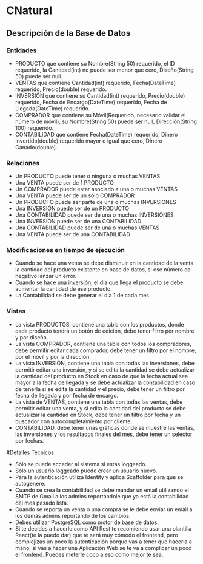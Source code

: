# CNatural

## Descripción de la Base de Datos
### Entidades
* PRODUCTO que contiene su Nombre(String 50) requerido, el ID requerido, la Cantidad(int) no puede ser menor que cero, Diseño(String 50) puede ser null.
* VENTAS que contiene Cantidad(int) requerido, Fecha(DateTime) requerido, Precio(double) requerido.
* INVERSIÓN que contiene su Cantidad(int) requerido, Precio(double) requerido, Fecha de Encargo(DateTime) requerido, Fecha de Llegada(DateTime) requerido.
* COMPRADOR que contiene su Móvil(Requerido, necesario validar el número de móvil), su Nombre(String 50) puede ser null, Dirección(String 100) requerido.
* CONTABILIDAD que contiene Fecha(DateTime) requerido, Dinero Invertido(double) requerido mayor o igual que cero, Dinero Ganado(double).

### Relaciones
* Un PRODUCTO puede tener o ninguna o muchas VENTAS
* Una VENTA puede ser de 1 PRODUCTO
* Un COMPRADOR puede estar asociado a una o muchas VENTAS
* Una VENTA puede ser de un sólo COMPRADOR
* Un PRODUCTO puede ser parte de una o muchas INVERSIONES
* Una INVERSIÓN puede ser de un PRODUCTO
* Una CONTABILIDAD puede ser de una o muchas INVERSIONES
* Una INVERSIÓN puede ser de una CONTABILIDAD
* Una CONTABILIDAD puede ser de una o muchas VENTAS
* Una VENTA puede ser de una CONTABILIDAD

### Modificaciones en tiempo de ejecución
* Cuando se hace una venta se debe disminuir en la cantidad de la venta la cantidad del producto existente en base de datos, si ese número da negativo lanzar un error.
* Cuando se hace una inversión, el día que llega el producto se debe aumentar la cantidad de ese producto.
* La Contabilidad se debe generar el día 1 de cada mes

### Vistas
* La vista PRODUCTOS, contiene una tabla con los productos, donde cada producto tendrá un botón de edición, debe tener filtro por nombre y por diseño.
* La vista COMPRADOR, contiene una tabla con todos los compradores, debe permitir editar cada comprador, debe tener un filtro por el nombre, por el móvil y por la dirección.
* La vista INVERSIÓN, contiene una tabla con todas las inversiones, debe permitir editar una inversión, y si se edita la cantidad se debe actualizar la cantidad del producto en Stock en caso de que la fecha actual sea mayor a la fecha de llegada y se debe actualizar la contabilidad en caso de tenerla si se edita la cantidad y el precio, debe tener un filtro por fecha de llegada y por fecha de encargo.
* La vista de VENTAS, contiene una tabla con todas las ventas, debe permitir editar una venta, y si edita la cantidad del producto se debe actualizar la cantidad en Stock, debe tener un filtro por fecha y un buscador con autocompletamiento por cliente.
* CONTABILIDAD, debe tener unas gráficas donde se muestre las ventas, las inversiones y los resultados finales del mes, debe tener un selector por fechas.

#Detalles Técnicos
* Sólo se puede acceder al sistema si estás loggeado.
* Sólo un usuario loggeado puede crear un usuario nuevo.
* Para la autenticación utiliza Identity y aplica Scaffolder para que se autogenere.
* Cuando se crea la contabilidad se debe mandar un email utilizando el SMTP de Gmail a los admins reportándole que ya está la contabilidad del mes pasado lista.
* Cuando se reporta un venta o una compra se le debe enviar un email a los demás admins reportando de los cambios.
* Debes utilizar PostgreSQL como motor de base de datos.
* Si te decides a hacerlo como API Rest te recomiendo usar una plantilla React(te la puedo dar) que te será muy cómodo el frontend, pero complejizas un poco la autenticación porque vas a tener que hacerla a mano, si vas a hacer una Aplicación Web se te va a complicar un poco el frontend. Puedes meterle coco a eso como mejor te sea.

